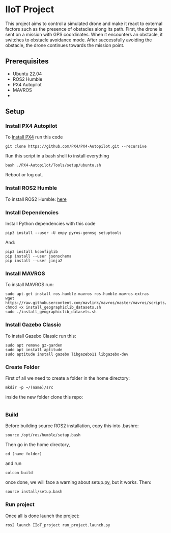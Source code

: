 # IIoT Project
This project aims to control a simulated drone and make it react to external factors such as the presence of obstacles along its path.
First, the drone is sent on a mission with GPS coordinates. When it encounters an obstacle, it switches to obstacle avoidance mode. After successfully avoiding the obstacle, the drone continues towards the mission point.

## Prerequisites
* Ubuntu 22.04
* ROS2 Humble
* PX4 Autopilot
* MAVROS
* 
## Setup
### Install PX4 Autopilot
To [Install PX4](https://docs.px4.io/main/en/dev_setup/dev_env_linux_ubuntu.html#simulation-and-nuttx-pixhawk-targets) run this code 
```
git clone https://github.com/PX4/PX4-Autopilot.git --recursive
```

Run this script in a bash shell to install everything

```
bash ./PX4-Autopilot/Tools/setup/ubuntu.sh
```
Reboot or log out.

### Install ROS2 Humble
To install ROS2 Humble: [here](https://docs.ros.org/en/humble/Installation/Ubuntu-Install-Debians.html)

### Install Dependencies

Install Python dependencies with this code

```
pip3 install --user -U empy pyros-genmsg setuptools
```

And:

```
pip3 install kconfiglib
pip install --user jsonschema
pip install --user jinja2
```
### Install MAVROS
To install MAVROS run:
```
sudo apt-get install ros-humble-mavros ros-humble-mavros-extras
wget https://raw.githubusercontent.com/mavlink/mavros/master/mavros/scripts/install_geographiclib_datasets.sh
chmod +x install_geographiclib_datasets.sh
sudo ./install_geographiclib_datasets.sh
```
### Install Gazebo Classic
To install Gazebo Classic run this:
```
sudo apt remove gz-garden
sudo apt install aptitude
sudo aptitude install gazebo libgazebo11 libgazebo-dev
```
### Create Folder
First of all we need to create a folder in the home directory:
```
mkdir -p ~/(name)/src
```
inside the new folder clone this repo:
```

```

### Build
Before building source ROS2 installation, copy this into .bashrc:
```
source /opt/ros/humble/setup.bash
```
Then go in the home directory, 
```
cd (name folder)
```
and run
```
colcon build
```
once done, we will face a warning about setup.py, but it works.
Then:
```
source install/setup.bash
```
### Run project
Once all is done launch the project:
```
ros2 launch IIoT_project run_project.launch.py
```
